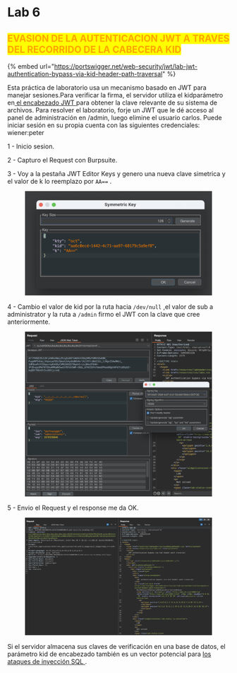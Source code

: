 # Lab 6

## <mark style="color:orange;">EVASION DE LA AUTENTICACION JWT A TRAVES DEL RECORRIDO DE LA CABECERA KID</mark>

{% embed url="https://portswigger.net/web-security/jwt/lab-jwt-authentication-bypass-via-kid-header-path-traversal" %}

Esta práctica de laboratorio usa un mecanismo basado en JWT para manejar sesiones.Para verificar la firma, el servidor utiliza el kidparámetro en[ el encabezado JWT ](https://portswigger.net/web-security/jwt)para obtener la clave relevante de su sistema de archivos. Para resolver el laboratorio, forje un JWT que le dé acceso al panel de administración en /admin, luego elimine el usuario carlos. Puede iniciar sesión en su propia cuenta con las siguientes credenciales: wiener:peter

1 - Inicio sesion.

2 - Capturo el Request con Burpsuite.

3 - Voy a la pestaña JWT Editor Keys y genero una nueva clave simetrica y el valor de k lo reemplazo por `AA==` .

<figure><img src="../../../.gitbook/assets/1 (5) (3).png" alt=""><figcaption></figcaption></figure>

4 - Cambio el valor de kid por la ruta hacia `/dev/null` ,el valor de sub a administrator y la ruta a `/admin` firmo el JWT con la clave que cree anteriormente.

<figure><img src="../../../.gitbook/assets/1 (4).png" alt=""><figcaption></figcaption></figure>

5 - Envio el Request y el response me da OK.

<figure><img src="../../../.gitbook/assets/1 (5).png" alt=""><figcaption></figcaption></figure>

Si el servidor almacena sus claves de verificación en una base de datos, el parámetro kid de encabezado también es un vector potencial para [los ataques de inyección SQL ](https://portswigger.net/web-security/sql-injection).
